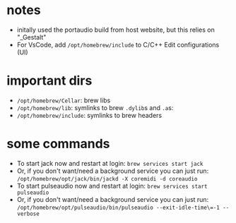 # notes
- initally used the portaudio build from host website, but this relies on  "_Gestalt"
- For VsCode, add `/opt/homebrew/include` to C/C++ Edit configurations (UI)

# important dirs
- `/opt/homebrew/Cellar`: brew libs
- `/opt/homebrew/lib`: symlinks to brew `.dylib`s and `.a`s: 
- `/opt/homebrew/include`: symlinks to brew headers

# some commands
- To start jack now and restart at login:
  `brew services start jack`
- Or, if you don't want/need a background service you can just run:
  `/opt/homebrew/opt/jack/bin/jackd -X coremidi -d coreaudio`
- To start pulseaudio now and restart at login:
  `brew services start pulseaudio`
- Or, if you don't want/need a background service you can just run:
  `/opt/homebrew/opt/pulseaudio/bin/pulseaudio --exit-idle-time\=-1 --verbose`